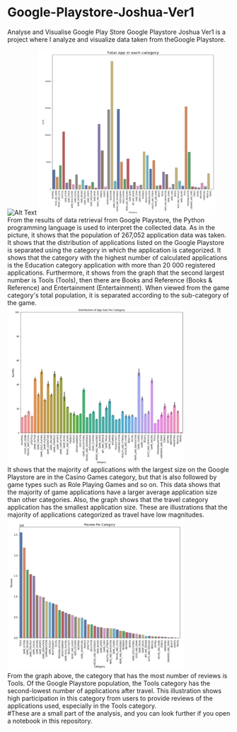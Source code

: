 # Google-Playstore-Joshua-Ver1
Analyse and Visualise Google Play Store 
Google Playstore Joshua Ver1 is a project where I analyze and visualize data taken from theGoogle Playstore. 

![Alt Text](https://media.giphy.com/media/IguL9zRYV20X1QeKuV/giphy.gif)
<img src ="images/distribution_all.png" width="400"> <br/>
From the results of data retrieval from Google Playstore, the Python programming language is used to interpret the collected data. As in the picture, it shows that the population of 267,052 application data was taken. It shows that the distribution of applications listed on the Google Playstore is separated using the category in which the application is categorized. It shows that the category with the highest number of calculated applications is the Education category application with more than 20 000 registered applications. Furthermore, it shows from the graph that the second largest number is Tools (Tools), then there are Books and Reference (Books & Reference) and Entertainment (Entertainment). When viewed from the game category's total population, it is separated according to the sub-category of the game.<br/>
<img src ="images/distribution_size.png" width="400"> <br/>
It shows that the majority of applications with the largest size on the Google Playstore are in the Casino Games category, but that is also followed by game types such as Role Playing Games and so on. This data shows that the majority of game applications have a larger average application size than other categories. Also, the graph shows that the travel category application has the smallest application size. These are illustrations that the majority of applications categorized as travel have low magnitudes.<br/>
<img src ="images/distribution_review.png" width="400"> <br/>
From the graph above, the category that has the most number of reviews is Tools. Of the Google Playstore population, the Tools category has the second-lowest number of applications after travel. This illustration shows high participation in this category from users to provide reviews of the applications used, especially in the Tools category.<br/>
#These are a small part of the analysis, and you can look further if you open a notebook in this repository.

